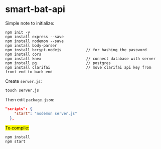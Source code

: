 # smart-bat-api

Simple note to initialize:

```
npm init -y
npm install express --save
npm install nodemon --save
npm install body-parser
npm install bcrypt-nodejs           // for hashing the password
npm install cors
npm install knex                    // connect database with server
npm install pg                      // postgres
npm install clarifai                // move clarifai api key from front end to back end
```

Create `server.js`:

```
touch server.js
```

Then edit `package.json`:

```json
"scripts": {
    "start": "nodemon server.js"
  },
```

<mark> To compile:</mark>

```
npm install
npm start
```
